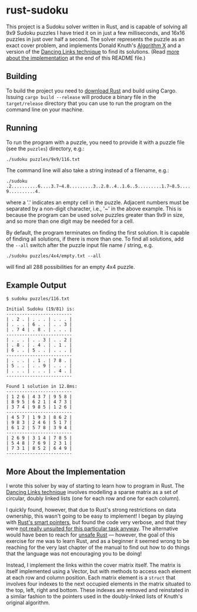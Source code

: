 # rust-sudoku

This project is a Sudoku solver written in Rust, and is capable of solving all
9x9 Sudoku puzzles I have tried it on in just a few milliseconds, and 16x16
puzzles in just over half a second. The solver represents the puzzle as an exact
cover problem, and implements Donald Knuth's [Algorithm
X](https://en.wikipedia.org/wiki/Knuth%27s_Algorithm_X) and a version of the
[Dancing Links technique](https://en.wikipedia.org/wiki/Dancing_Links) to find
its solutions. (Read [more about the
implementation](#more-about-the-implementation) at the end of this README file.)

## Building

To build the project you need to [download
Rust](https://www.rust-lang.org/tools/install) and build using Cargo. Issuing
``cargo build --release`` will produce a binary file in the ``target/release``
directory that you can use to run the program on the command line on your
machine.

## Running

To run the program with a puzzle, you need to provide it with a puzzle file (see
the ``puzzles``) directory, e.g.:

``./sudoku puzzles/9x9/116.txt``

The command line will also take a string instead of a filename, e.g.:

``./sudoku .2..........6....3.7~4.8.........3..2.8..4..1.6..5.........1.7~8.5....9..........4.``

where a '.' indicates an empty cell in the puzzle. Adjacent numbers must be
separated by a non-digit character, i.e., '~' in the above example. This is
because the program can be used solve puzzles greater than 9x9 in size, and
so more than one digit may be needed for a cell.

By default, the program terminates on finding the first solution. It is
capable of finding all solutions, if there is more than one. To find all
solutions, add the ``--all`` switch after the puzzle input file name / string, e.g.

``./sudoku puzzles/4x4/empty.txt --all``

will find all 288 possibilities for an empty 4x4 puzzle.

## Example Output

```
$ sudoku puzzles/116.txt

Initial Sudoku (19/81) is:
-------------------------
| . 2 . | . . . | . . . |
| . . . | 6 . . | . . 3 |
| . 7 4 | . 8 . | . . . |
-------------------------
| . . . | . . 3 | . . 2 |
| . 8 . | . 4 . | . 1 . |
| 6 . . | 5 . . | . . . |
-------------------------
| . . . | . 1 . | 7 8 . |
| 5 . . | . . 9 | . . . |
| . . . | . . . | . 4 . |
-------------------------

Found 1 solution in 12.8ms:
-------------------------
| 1 2 6 | 4 3 7 | 9 5 8 |
| 8 9 5 | 6 2 1 | 4 7 3 |
| 3 7 4 | 9 8 5 | 1 2 6 |
-------------------------
| 4 5 7 | 1 9 3 | 8 6 2 |
| 9 8 3 | 2 4 6 | 5 1 7 |
| 6 1 2 | 5 7 8 | 3 9 4 |
-------------------------
| 2 6 9 | 3 1 4 | 7 8 5 |
| 5 4 8 | 7 6 9 | 2 3 1 |
| 7 3 1 | 8 5 2 | 6 4 9 |
-------------------------
```

## More About the Implementation

I wrote this solver by way of starting to learn how to program in Rust. The
[Dancing Links technique](https://en.wikipedia.org/wiki/Dancing_Links) involves
modelling a sparse matrix as a set of circular, doubly linked lists (one for
each row and one for each column).

I quickly found, however, that due to Rust's strong restrictions on data
ownership, this wasn't going to be easy to implement! I began by playing with
[Rust's smart
pointers](https://doc.rust-lang.org/1.18.0/book/second-edition/ch15-00-smart-pointers.html),
but found the code very verbose, and that they were [not really unsuited for
this particular task
anyway](https://rust-unofficial.github.io/too-many-lists/fifth.html). The
alternative would have been to reach for [unsafe
Rust](https://doc.rust-lang.org/book/ch19-01-unsafe-rust.html) &mdash; however, the
goal of this exercise for me was to learn Rust, and as a beginner it seemed
wrong to be reaching for the very last chapter of the manual to find out how to
do things that the language was not encouraging you to be doing!

Instead, I implement the links within the cover matrix itself. The matrix is
itself implemented using a Vector, but with methods to access each element at
each row and column position. Each matrix element is a ``struct`` that involves
four indexes to the next occupied elements in the matrix situated to the top,
left, right and bottom. These indexes are removed and reinstated in a similar
fashion to the pointers used in the doubly-linked lists of Knuth's original
algorithm.
